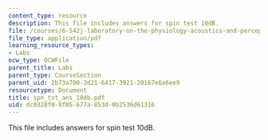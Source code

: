```yaml
---
content_type: resource
description: This file includes answers for spin test 10dB.
file: /courses/6-542j-laboratory-on-the-physiology-acoustics-and-perception-of-speech-fall-2005/dc0328f08f05677a853d0b2536d61316_spn_tst_ans_10db.pdf
file_type: application/pdf
learning_resource_types:
- Labs
ocw_type: OCWFile
parent_title: Labs
parent_type: CourseSection
parent_uid: 2b73a700-3d21-6417-3921-20167e6a6ee9
resourcetype: Document
title: spn_tst_ans_10db.pdf
uid: dc0328f0-8f05-677a-853d-0b2536d61316
---
```

This file includes answers for spin test 10dB.

